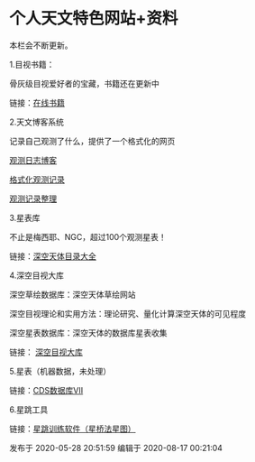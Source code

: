 # 个人天文特色网站+资料

本栏会不断更新。

  

1.目视书籍：

骨灰级目视爱好者的宝藏，书籍还在更新中

链接：[在线书籍](https://ultrapre.github.io/Astronomy/index.html)

  

2.天文博客系统

记录自己观测了什么，提供了一个格式化的网页

[观测日志博客](https://ultrapre.github.io/DeepSkyLog/)

[格式化观测记录](https://ultrapre.github.io/DeepSkyLog/Format/)

[观测记录整理](https://ultrapre.github.io/DeepSkyLog/Observation/index.html)

  

3.星表库

不止是梅西耶、NGC，超过100个观测星表！

链接：[深空天体目录大全](https://github.com/ultrapre/DeepSkyCatalogs)

  

4.深空目视大库

深空草绘数据库：深空天体草绘网站

深空目视理论和实用方法：理论研究、量化计算深空天体的可见程度

深空星表数据库：深空天体的数据库星表收集

链接： [深空目视大库](https://github.com/ultrapre/DSO)

  

5.星表（机器数据，未处理）

链接：[CDS数据库VII](https://gitee.com/apollo2036/CDSVII)

  

6.星跳工具

链接：[星跳训练软件（星桥法星图）](https://github.com/ultrapre/Hopper)

发布于 2020-05-28 20:51:59 编辑于 2020-08-17 00:21:04

